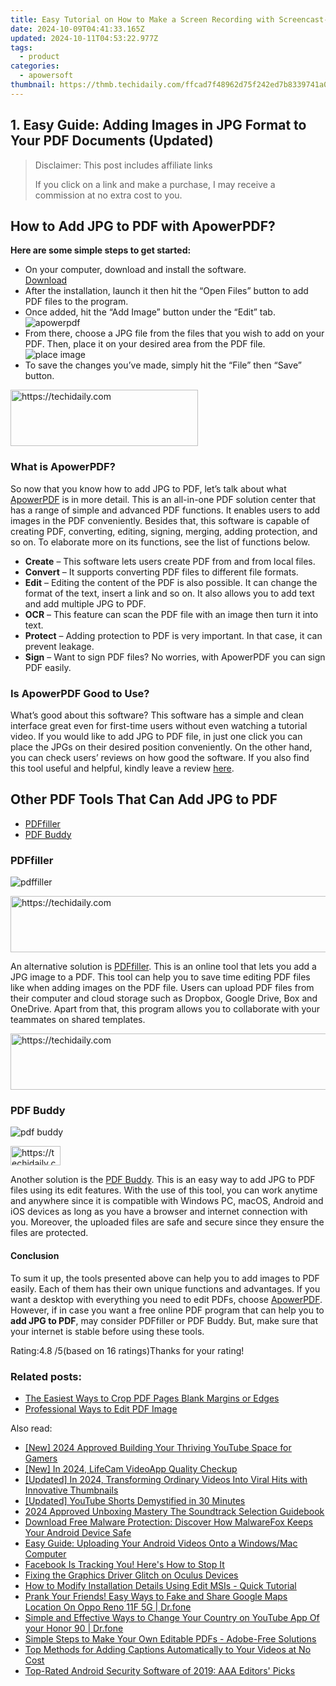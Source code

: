 ```yaml
---
title: Easy Tutorial on How to Make a Screen Recording with Screencast-O-Matic Software
date: 2024-10-09T04:41:33.165Z
updated: 2024-10-11T04:53:22.977Z
tags:
  - product
categories:
  - apowersoft
thumbnail: https://thmb.techidaily.com/ffcad7f48962d75f242ed7b8339741a057dbb535926e2709bec686a6dd167dd4.jpg
---
```


## 1. Easy Guide: Adding Images in JPG Format to Your PDF Documents (Updated)

>  Disclaimer: This post includes affiliate links
>
>  If you click on a link and make a purchase, I may receive a commission at no extra cost to you.
>

## How to Add JPG to PDF with ApowerPDF?

**Here are some simple steps to get started:**

* On your computer, download and install the software.  
[Download](https://tools.techidaily.com/apowersoft/products/)
* After the installation, launch it then hit the “Open Files” button to add PDF files to the program.
* Once added, hit the “Add Image” button under the “Edit” tab.  
![apowerpdf](https://www.apowersoft.com//webusupload.aoscdn.com/apowercom/wp-content/uploads/2020/07/add-image.jpg.webp)
* From there, choose a JPG file from the files that you wish to add on your PDF. Then, place it on your desired area from the PDF file.  
![place image](https://www.apowersoft.com//webusupload.aoscdn.com/apowercom/wp-content/uploads/2020/07/place-jpg.jpg.webp)
* To save the changes you’ve made, simply hit the “File” then “Save” button.

<!-- affiliate ads begin -->
<a href="https://aligracehair.sjv.io/c/5597632/2080312/19272" target="_top" id="2080312">
  <img src="//a.impactradius-go.com/display-ad/19272-2080312" border="0" alt="https://techidaily.com" width="300" height="90"/>
</a>
<img height="0" width="0" src="https://aligracehair.sjv.io/i/5597632/2080312/19272" style="position:absolute;visibility:hidden;" border="0" />
<!-- affiliate ads end -->

### What is ApowerPDF?

So now that you know how to add JPG to PDF, let’s talk about what [ApowerPDF](https://tools.techidaily.com/apowersoft/apower-pdf/) is in more detail. This is an all-in-one PDF solution center that has a range of simple and advanced PDF functions. It enables users to add images in the PDF conveniently. Besides that, this software is capable of creating PDF, converting, editing, signing, merging, adding protection, and so on. To elaborate more on its functions, see the list of functions below.

* **Create** – This software lets users create PDF from and from local files.
* **Convert** – It supports converting PDF files to different file formats.
* **Edit**  – Editing the content of the PDF is also possible. It can change the format of the text, insert a link and so on. It also allows you to add text and add multiple JPG to PDF.
* **OCR** – This feature can scan the PDF file with an image then turn it into text.
* **Protect** – Adding protection to PDF is very important. In that case, it can prevent leakage.
* **Sign** – Want to sign PDF files? No worries, with ApowerPDF you can sign PDF easily.

### Is ApowerPDF Good to Use?

What’s good about this software? This software has a simple and clean interface great even for first-time users without even watching a tutorial video. If you would like to add JPG to PDF file, in just one click you can place the JPGs on their desired position conveniently. On the other hand, you can check users’ reviews on how good the software. If you also find this tool useful and helpful, kindly leave a review [here](https://www.g2crowd.com/products/apowerpdf/reviews).

## Other PDF Tools That Can Add JPG to PDF

* [PDFfiller](https://tools.techidaily.com/apowersoft/products/)
* [PDF Buddy](https://tools.techidaily.com/apowersoft/products/)

### PDFfiller

![pdffiller](https://www.apowersoft.com//webusupload.aoscdn.com/apowercom/wp-content/uploads/2020/07/add-image-pdffiller.jpg.webp)

<!-- affiliate ads begin -->
<a href="https://ephamedtechinc.pxf.io/c/5597632/2137202/26400" target="_top" id="2137202">
  <img src="//a.impactradius-go.com/display-ad/26400-2137202" border="0" alt="https://techidaily.com" width="728" height="90"/>
</a>
<img height="0" width="0" src="https://ephamedtechinc.pxf.io/i/5597632/2137202/26400" style="position:absolute;visibility:hidden;" border="0" />
<!-- affiliate ads end -->

An alternative solution is [PDFfiller](https://www.pdffiller.com/en/categories/add-image.htm). This is an online tool that lets you add a JPG image to a PDF. This tool can help you to save time editing PDF files like when adding images on the PDF file. Users can upload PDF files from their computer and cloud storage such as Dropbox, Google Drive, Box and OneDrive. Apart from that, this program allows you to collaborate with your teammates on shared templates.

<!-- affiliate ads begin -->
<a href="https://appsumo.8odi.net/c/5597632/2094419/7443" target="_top" id="2094419">
  <img src="//a.impactradius-go.com/display-ad/7443-2094419" border="0" alt="https://techidaily.com" width="728" height="90"/>
</a>
<img height="0" width="0" src="https://appsumo.8odi.net/i/5597632/2094419/7443" style="position:absolute;visibility:hidden;" border="0" />
<!-- affiliate ads end -->

### PDF Buddy

![pdf buddy](https://www.apowersoft.com//webusupload.aoscdn.com/apowercom/wp-content/uploads/2020/07/add-jpg-using-pdfbuddy.jpg.webp)

<!-- affiliate ads begin -->
<a href="https://25home.pxf.io/c/5597632/2148634/16836" target="_top" id="2148634">
  <img src="//a.impactradius-go.com/display-ad/16836-2148634" border="0" alt="https://techidaily.com" width="80" height="31"/>
</a>
<img height="0" width="0" src="https://25home.pxf.io/i/5597632/2148634/16836" style="position:absolute;visibility:hidden;" border="0" />
<!-- affiliate ads end -->

Another solution is the [PDF Buddy](https://www.pdfbuddy.com/how-to/add-image-to-pdf). This is an easy way to add JPG to PDF files using its edit features. With the use of this tool, you can work anytime and anywhere since it is compatible with Windows PC, macOS, Android and iOS devices as long as you have a browser and internet connection with you. Moreover, the uploaded files are safe and secure since they ensure the files are protected.

#### Conclusion

To sum it up, the tools presented above can help you to add images to PDF easily. Each of them has their own unique functions and advantages. If you want a desktop with everything you need to edit PDFs, choose [ApowerPDF](https://tools.techidaily.com/apowersoft/apower-pdf/). However, if in case you want a free online PDF program that can help you to **add JPG to PDF**, may consider PDFfiller or PDF Buddy. But, make sure that your internet is stable before using these tools.

Rating:4.8 /5(based on 16 ratings)Thanks for your rating!

### Related posts:

* [The Easiest Ways to Crop PDF Pages Blank Margins or Edges](https://tools.techidaily.com/apowersoft/apower-pdf/)
* [Professional Ways to Edit PDF Image](https://tools.techidaily.com/apowersoft/apower-pdf/)

<ins class="adsbygoogle"
     style="display:block"
     data-ad-format="autorelaxed"
     data-ad-client="ca-pub-7571918770474297"
     data-ad-slot="1223367746"></ins>

<ins class="adsbygoogle"
     style="display:block"
     data-ad-client="ca-pub-7571918770474297"
     data-ad-slot="8358498916"
     data-ad-format="auto"
     data-full-width-responsive="true"></ins>

<span class="atpl-alsoreadstyle">Also read:</span>
<div><ul>
<li><a href="https://youtube-lab.techidaily.com/024-approved-building-your-thriving-youtube-space-for-gamers/"><u>[New] 2024 Approved Building Your Thriving YouTube Space for Gamers</u></a></li>
<li><a href="https://fox-http.techidaily.com/new-in-2024-lifecam-videoapp-quality-checkup/"><u>[New] In 2024, LifeCam VideoApp Quality Checkup</u></a></li>
<li><a href="https://youtube-sure.techidaily.com/ed-in-2024-transforming-ordinary-videos-into-viral-hits-with-innovative-thumbnails/"><u>[Updated] In 2024, Transforming Ordinary Videos Into Viral Hits with Innovative Thumbnails</u></a></li>
<li><a href="https://facebook-video-footage.techidaily.com/updated-youtube-shorts-demystified-in-30-minutes/"><u>[Updated] YouTube Shorts Demystified in 30 Minutes</u></a></li>
<li><a href="https://fox-friendly.techidaily.com/2024-approved-unboxing-mastery-the-soundtrack-selection-guidebook/"><u>2024 Approved Unboxing Mastery The Soundtrack Selection Guidebook</u></a></li>
<li><a href="https://fox-search.techidaily.com/download-free-malware-protection-discover-how-malwarefox-keeps-your-android-device-safe/"><u>Download Free Malware Protection: Discover How MalwareFox Keeps Your Android Device Safe</u></a></li>
<li><a href="https://fox-search.techidaily.com/easy-guide-uploading-your-android-videos-onto-a-windowsmac-computer/"><u>Easy Guide: Uploading Your Android Videos Onto a Windows/Mac Computer</u></a></li>
<li><a href="https://facebook.techidaily.com/facebook-is-tracking-you-heres-how-to-stop-it/"><u>Facebook Is Tracking You! Here's How to Stop It</u></a></li>
<li><a href="https://win-able.techidaily.com/fixing-the-graphics-driver-glitch-on-oculus-devices/"><u>Fixing the Graphics Driver Glitch on Oculus Devices</u></a></li>
<li><a href="https://fox-search.techidaily.com/how-to-modify-installation-details-using-edit-msis-quick-tutorial/"><u>How to Modify Installation Details Using Edit MSIs - Quick Tutorial</u></a></li>
<li><a href="https://fake-location.techidaily.com/prank-your-friends-easy-ways-to-fake-and-share-google-maps-location-on-oppo-reno-11f-5g-drfone-by-drfone-virtual-android/"><u>Prank Your Friends! Easy Ways to Fake and Share Google Maps Location On Oppo Reno 11F 5G | Dr.fone</u></a></li>
<li><a href="https://location-social.techidaily.com/simple-and-effective-ways-to-change-your-country-on-youtube-app-of-your-honor-90-drfone-by-drfone-virtual-android/"><u>Simple and Effective Ways to Change Your Country on YouTube App Of your Honor 90 | Dr.fone</u></a></li>
<li><a href="https://fox-search.techidaily.com/simple-steps-to-make-your-own-editable-pdfs-adobe-free-solutions/"><u>Simple Steps to Make Your Own Editable PDFs - Adobe-Free Solutions</u></a></li>
<li><a href="https://fox-search.techidaily.com/top-methods-for-adding-captions-automatically-to-your-videos-at-no-cost/"><u>Top Methods for Adding Captions Automatically to Your Videos at No Cost</u></a></li>
<li><a href="https://fox-search.techidaily.com/top-rated-android-security-software-of-2019-aaa-editors-picks/"><u>Top-Rated Android Security Software of 2019: AAA Editors' Picks</u></a></li>
</ul></div>

